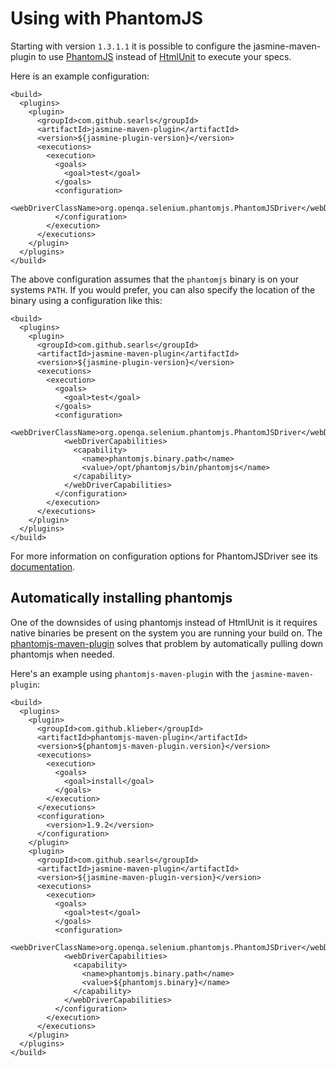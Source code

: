 Using with PhantomJS
====================
Starting with version `1.3.1.1` it is possible to configure the jasmine-maven-plugin to use [PhantomJS](http://phantomjs.org) instead of [HtmlUnit](http://htmlunit.sourceforge.net/) to execute your specs.

Here is an example configuration:

```
<build>
  <plugins>
    <plugin>
      <groupId>com.github.searls</groupId>
      <artifactId>jasmine-maven-plugin</artifactId>
      <version>${jasmine-plugin-version}</version>
      <executions>
        <execution>
          <goals>
            <goal>test</goal>
          </goals>
          <configuration>
            <webDriverClassName>org.openqa.selenium.phantomjs.PhantomJSDriver</webDriverClassName>
          </configuration>
        </execution>
      </executions>
    </plugin>
  </plugins>
</build>
```
The above configuration assumes that the `phantomjs` binary is on your systems `PATH`. If you would prefer, you can also specify the location of the binary using a configuration like this:

```
<build>
  <plugins>
    <plugin>
      <groupId>com.github.searls</groupId>
      <artifactId>jasmine-maven-plugin</artifactId>
      <version>${jasmine-plugin-version}</version>
      <executions>
        <execution>
          <goals>
            <goal>test</goal>
          </goals>
          <configuration>
            <webDriverClassName>org.openqa.selenium.phantomjs.PhantomJSDriver</webDriverClassName>
            <webDriverCapabilities>
              <capability>
                <name>phantomjs.binary.path</name>
                <value>/opt/phantomjs/bin/phantomjs</name>
              </capability>
            </webDriverCapabilities>
          </configuration>
        </execution>
      </executions>
    </plugin>
  </plugins>
</build>
```

For more information on configuration options for PhantomJSDriver see its [documentation](https://github.com/detro/ghostdriver).

Automatically installing phantomjs
----------------------------------
One of the downsides of using phantomjs instead of HtmlUnit is it requires native binaries be present on the system you are running your build on. The [phantomjs-maven-plugin](https://klieber.github.io/phantomjs-maven-plugin) solves that problem by automatically pulling down phantomjs when needed.

Here's an example using `phantomjs-maven-plugin` with the `jasmine-maven-plugin`:

```
<build>
  <plugins>
    <plugin>
      <groupId>com.github.klieber</groupId>
      <artifactId>phantomjs-maven-plugin</artifactId>
      <version>${phantomjs-maven-plugin.version}</version>
      <executions>
        <execution>
          <goals>
            <goal>install</goal>
          </goals>
        </execution>
      </executions>
      <configuration>
        <version>1.9.2</version>
      </configuration>
    </plugin>
    <plugin>
      <groupId>com.github.searls</groupId>
      <artifactId>jasmine-maven-plugin</artifactId>
      <version>${jasmine-maven-plugin-version}</version>
      <executions>
        <execution>
          <goals>
            <goal>test</goal>
          </goals>
          <configuration>
            <webDriverClassName>org.openqa.selenium.phantomjs.PhantomJSDriver</webDriverClassName>
            <webDriverCapabilities>
              <capability>
                <name>phantomjs.binary.path</name>
                <value>${phantomjs.binary}</name>
              </capability>
            </webDriverCapabilities>
          </configuration>
        </execution>
      </executions>
    </plugin>
  </plugins>
</build>
```
